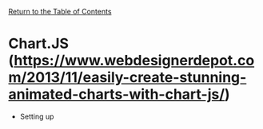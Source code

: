 [Return to the Table of Contents](README.md)

# Chart.JS (https://www.webdesignerdepot.com/2013/11/easily-create-stunning-animated-charts-with-chart-js/)
 - Setting up
 